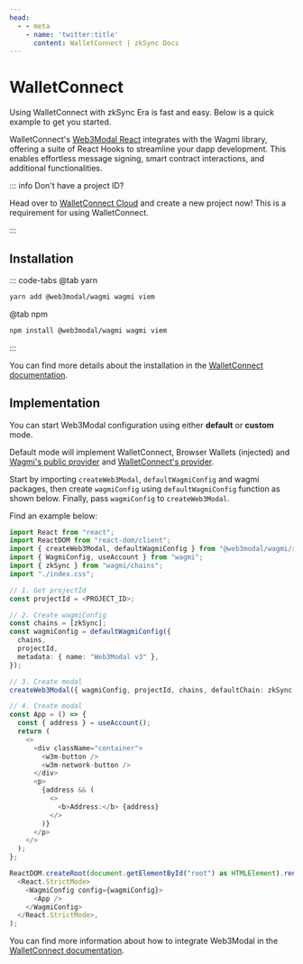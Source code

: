 ```yaml
---
head:
  - - meta
    - name: 'twitter:title'
      content: WalletConnect | zkSync Docs
---
```


# WalletConnect

Using WalletConnect with zkSync Era is fast and easy. Below is a quick example to get you started.

WalletConnect's [Web3Modal React](https://docs.walletconnect.com/web3modal/react/about#introduction) integrates with the
Wagmi library, offering a suite of React Hooks to streamline your dapp development. This enables effortless message
signing, smart contract interactions, and additional functionalities.

::: info Don't have a project ID?

Head over to [WalletConnect Cloud](https://cloud.walletconnect.com/sign-in) and create a new project now! This is a
requirement for using WalletConnect.

:::

## Installation

::: code-tabs @tab yarn

```bash
yarn add @web3modal/wagmi wagmi viem
```

@tab npm

```bash
npm install @web3modal/wagmi wagmi viem
```

:::

You can find more details about the installation in the
[WalletConnect documentation](https://docs.walletconnect.com/web3modal/react/about#installation).

## Implementation

You can start Web3Modal configuration using either **default** or **custom** mode.

Default mode will implement WalletConnect, Browser Wallets (injected) and
[Wagmi's public provider](https://wagmi.sh/react/providers/public) and
[WalletConnect's provider](https://docs.walletconnect.com/cloud/blockchain-api).

Start by importing `createWeb3Modal`, `defaultWagmiConfig` and wagmi packages, then create `wagmiConfig` using
`defaultWagmiConfig` function as shown below. Finally, pass `wagmiConfig` to `createWeb3Modal`.

Find an example below:

```ts
import React from "react";
import ReactDOM from "react-dom/client";
import { createWeb3Modal, defaultWagmiConfig } from "@web3modal/wagmi/react";
import { WagmiConfig, useAccount } from "wagmi";
import { zkSync } from "wagmi/chains";
import "./index.css";

// 1. Get projectId
const projectId = <PROJECT_ID>;

// 2. Create wagmiConfig
const chains = [zkSync];
const wagmiConfig = defaultWagmiConfig({
  chains,
  projectId,
  metadata: { name: "Web3Modal v3" },
});

// 3. Create modal
createWeb3Modal({ wagmiConfig, projectId, chains, defaultChain: zkSync });

// 4. Create modal
const App = () => {
  const { address } = useAccount();
  return (
    <>
      <div className="container">
        <w3m-button />
        <w3m-network-button />
      </div>
      <p>
        {address && (
          <>
            <b>Address:</b> {address}
          </>
        )}
      </p>
    </>
  );
};

ReactDOM.createRoot(document.getElementById("root") as HTMLElement).render(
  <React.StrictMode>
    <WagmiConfig config={wagmiConfig}>
      <App />
    </WagmiConfig>
  </React.StrictMode>,
);
```

You can find more information about how to integrate Web3Modal in the
[WalletConnect documentation](https://docs.walletconnect.com/web3modal/react/about#implementation).
